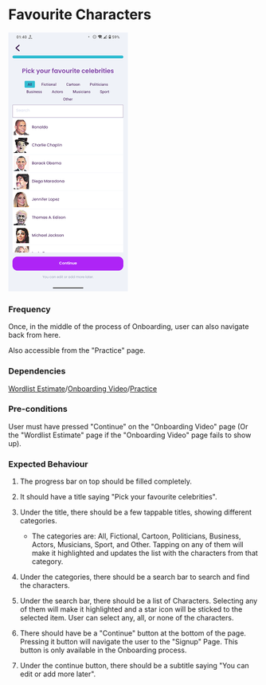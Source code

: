 # Favourite Characters

![FavouriteCharacters](../_media/Onboarding/FavouriteCharacters.png)

### Frequency

Once, in the middle of the process of Onboarding, user can also navigate back from here.

Also accessible from the "Practice" page.

### Dependencies

[Wordlist Estimate](docs/onboarding/WordlistEstimate.md)/[Onboarding Video](docs/onboarding/OnboardingVideo.md)/[Practice](docs/practice/Practice.md)

### Pre-conditions

User must have pressed "Continue" on the "Onboarding Video" page (Or the "Wordlist Estimate" page if the "Onboarding Video" page fails to show up).

### Expected Behaviour

1. The progress bar on top should be filled completely.

2. It should have a title saying "Pick your favourite celebrities".

3. Under the title, there should be a few tappable titles, showing different categories.
   - The categories are: All, Fictional, Cartoon, Politicians, Business, Actors, Musicians, Sport, and Other. Tapping on any of them will make it highlighted and updates the list with the characters from that category.

4. Under the categories, there should be a search bar to search and find the characters.

5. Under the search bar, there should be a list of Characters. Selecting any of them will make it highlighted and a star icon will be sticked to the selected item. User can select any, all, or none of the characters.

6. There should have be a "Continue" button at the bottom of the page. Pressing it button will navigate the user to the "Signup" Page. This button is only available in the Onboarding process.

7. Under the continue button, there should be a subtitle saying "You can edit or add more later".